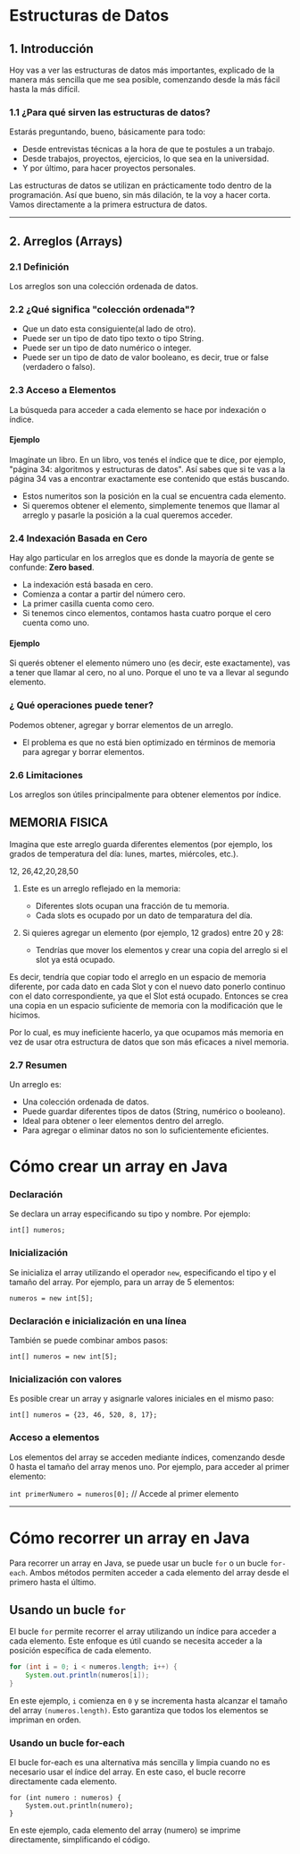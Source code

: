 # Estructuras de Datos

## 1. Introducción

Hoy vas a ver las estructuras de datos más importantes, explicado de la manera más sencilla que me sea posible, comenzando desde la más fácil hasta la más difícil.

### 1.1 ¿Para qué sirven las estructuras de datos?

Estarás preguntando, bueno, básicamente para todo:
- Desde entrevistas técnicas a la hora de que te postules a un trabajo.
- Desde trabajos, proyectos, ejercicios, lo que sea en la universidad.
- Y por último, para hacer proyectos personales.

Las estructuras de datos se utilizan en prácticamente todo dentro de la programación. Así que bueno, sin más dilación, te la voy a hacer corta. Vamos directamente a la primera estructura de datos.

---

## 2. Arreglos (Arrays)

### 2.1 Definición

Los arreglos son una colección ordenada de datos.

### 2.2 ¿Qué significa "colección ordenada"?

- Que un dato esta consiguiente(al lado de otro).
- Puede ser un tipo de dato tipo texto o tipo String.
- Puede ser un tipo de dato numérico o integer.
- Puede ser un tipo de dato de valor booleano, es decir, true or false (verdadero o falso).

### 2.3 Acceso a Elementos

La búsqueda para acceder a cada elemento se hace por indexación o índice.

#### Ejemplo

Imagínate un libro. En un libro, vos tenés el índice que te dice, por ejemplo, "página 34: algoritmos y estructuras de datos". Así sabes que si te vas a la página 34 vas a encontrar exactamente ese contenido que estás buscando.

- Estos numeritos son la posición en la cual se encuentra cada elemento.
- Si queremos obtener el elemento, simplemente tenemos que llamar al arreglo y pasarle la posición a la cual queremos acceder.

### 2.4 Indexación Basada en Cero

Hay algo particular en los arreglos que es donde la mayoría de gente se confunde: **Zero based**.

- La indexación está basada en cero.
- Comienza a contar a partir del número cero.
- La primer casilla cuenta como cero.
- Si tenemos cinco elementos, contamos hasta cuatro porque el cero cuenta como uno.

#### Ejemplo

Si querés obtener el elemento número uno (es decir, este exactamente), vas a tener que llamar al cero, no al uno. Porque el uno te va a llevar al segundo elemento.

### ¿ Qué operaciones puede tener?

Podemos obtener, agregar y borrar elementos de un arreglo.

- El problema es que no está bien optimizado en términos de memoria para agregar y borrar elementos.

### 2.6 Limitaciones

Los arreglos son útiles principalmente para obtener elementos por índice.

## MEMORIA FISICA

Imagina que este arreglo guarda diferentes elementos (por ejemplo, los grados de temperatura del día: lunes, martes, miércoles, etc.).

12, 26,42,20,28,50

1. Este es un arreglo reflejado en la memoria:
    - Diferentes slots ocupan una fracción de tu memoria.
    - Cada slots es ocupado por un dato de temparatura del día.


2. Si quieres agregar un elemento (por ejemplo, 12 grados) entre 20 y 28:
    - Tendrías que mover los elementos y crear una copia del arreglo si el slot ya está ocupado.


Es decir, tendría que copiar todo el arreglo en un espacio de memoria diferente, por cada dato en cada Slot y con el nuevo dato ponerlo continuo con el dato correspondiente, ya que el Slot está ocupado. Entonces se crea una copia en un espacio suficiente de memoria con la modificación que le hicimos.

Por lo cual, es muy ineficiente hacerlo, ya que ocupamos más memoria en vez de usar otra estructura de datos que son más eficaces a nivel memoria.

### 2.7 Resumen

Un arreglo es:
- Una colección ordenada de datos.
- Puede guardar diferentes tipos de datos (String, numérico o booleano).
- Ideal para obtener o leer elementos dentro del arreglo.
- Para agregar o eliminar datos no son  lo suficientemente eficientes.


# Cómo crear un array en Java

### Declaración
Se declara un array especificando su tipo y nombre. Por ejemplo:

`int[] numeros;`

### Inicialización
Se inicializa el array utilizando el operador `new`, especificando el tipo y el tamaño del array. Por ejemplo, para un array de 5 elementos:

`numeros = new int[5];`

### Declaración e inicialización en una línea
También se puede combinar ambos pasos:

`int[] numeros = new int[5];`

### Inicialización con valores
Es posible crear un array y asignarle valores iniciales en el mismo paso:


`int[] numeros = {23, 46, 520, 8, 17};`

### Acceso a elementos
Los elementos del array se acceden mediante índices, comenzando desde 0 hasta el tamaño del array menos uno. Por ejemplo, para acceder al primer elemento:  

`int primerNumero = numeros[0];` // Accede al primer elemento

---


# Cómo recorrer un array en Java

Para recorrer un array en Java, se puede usar un bucle `for` o un bucle `for-each`. Ambos métodos permiten acceder a cada elemento del array desde el primero hasta el último.

## Usando un bucle `for`

El bucle `for` permite recorrer el array utilizando un índice para acceder a cada elemento. Este enfoque es útil cuando se necesita acceder a la posición específica de cada elemento.

```java
for (int i = 0; i < numeros.length; i++) {
    System.out.println(numeros[i]);
}
```

En este ejemplo, `i` comienza en `0` y se incrementa hasta alcanzar el tamaño del array `(numeros.length)`. Esto garantiza que todos los elementos se impriman en orden.

### Usando un bucle for-each

El bucle for-each es una alternativa más sencilla y limpia cuando no es necesario usar el índice del array. En este caso, el bucle recorre directamente cada elemento.
```
for (int numero : numeros) {
    System.out.println(numero);
}

```


En este ejemplo, cada elemento del array (numero) se imprime directamente, simplificando el código.